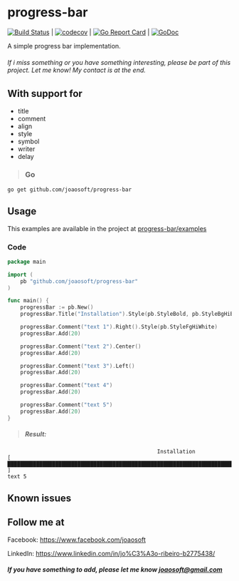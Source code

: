progress-bar
================

[![Build Status](https://travis-ci.org/joaosoft/progress-bar.svg?branch=master)](https://travis-ci.org/joaosoft/progress-bar) | [![codecov](https://codecov.io/gh/joaosoft/progress-bar/branch/master/graph/badge.svg)](https://codecov.io/gh/joaosoft/progress-bar) | [![Go Report Card](https://goreportcard.com/badge/github.com/joaosoft/progress-bar)](https://goreportcard.com/report/github.com/joaosoft/progress-bar) | [![GoDoc](https://godoc.org/github.com/joaosoft/progress-bar?status.svg)](https://godoc.org/github.com/joaosoft/progress-bar)

A simple progress bar implementation.

###### If i miss something or you have something interesting, please be part of this project. Let me know! My contact is at the end.

## With support for
* title
* comment
* align
* style
* symbol
* writer
* delay

>### Go
```
go get github.com/joaosoft/progress-bar
```

## Usage 
This examples are available in the project at [progress-bar/examples](https://github.com/joaosoft/progress-bar/tree/master/examples)

### Code
```go
package main

import (
	pb "github.com/joaosoft/progress-bar"
)

func main() {
	progressBar := pb.New()
	progressBar.Title("Installation").Style(pb.StyleBold, pb.StyleBgHiBlue)

	progressBar.Comment("text 1").Right().Style(pb.StyleFgHiWhite)
	progressBar.Add(20)

	progressBar.Comment("text 2").Center()
	progressBar.Add(20)

	progressBar.Comment("text 3").Left()
	progressBar.Add(20)

	progressBar.Comment("text 4")
	progressBar.Add(20)

	progressBar.Comment("text 5")
	progressBar.Add(20)
}
```

> ##### Result:
```
                                               Installation
[ ████████████████████████████████████████████████████████████████████████████████████████████████████ ]
text 5
```

## Known issues

## Follow me at
Facebook: https://www.facebook.com/joaosoft

LinkedIn: https://www.linkedin.com/in/jo%C3%A3o-ribeiro-b2775438/

##### If you have something to add, please let me know joaosoft@gmail.com
